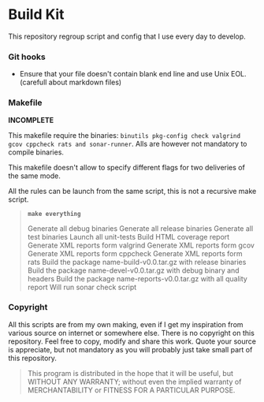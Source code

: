 
# Build Kit

  This repository regroup script and config that I use every day to develop.


### Git hooks

  - Ensure that your file doesn't contain blank end line and use Unix EOL.
    (carefull about markdown files)


### Makefile

  __INCOMPLETE__

  This makefile require the binaries: ```binutils pkg-config check valgrind 
  gcov cppcheck rats and sonar-runner```.  Alls are however not mandatory to 
  compile binaries.

  This makefile doesn't allow to specify different flags for two deliveries of 
  the same mode.

  All the rules can be launch from the same script, this is not a recursive
  make script.


>  __```make everything```__
>
> Generate all debug binaries
> Generate all release binaries
> Generate all test binaries
> Launch all unit-tests
> Build HTML coverage report
> Generate XML reports form valgrind
> Generate XML reports form gcov
> Generate XML reports form cppcheck 
> Generate XML reports form rats
> Build the package name-build-v0.0.tar.gz with release binaries
> Build the package name-devel-v0.0.tar.gz with debug binary and headers
> Build the package name-reports-v0.0.tar.gz with all quality report
> Will run sonar check script


### Copyright

  All this scripts are from my own making, even if I get my inspiration from 
  various source on internet or somewhere else.
  There is no copyright on this repository. Feel free to copy, modify and share
  this work. Quote your source is appreciate, but not mandatory as you will 
  probably just take small part of this repository.

>  This program is distributed in the hope that it will be useful,
>  but WITHOUT ANY WARRANTY; without even the implied warranty of
>  MERCHANTABILITY or FITNESS FOR A PARTICULAR PURPOSE.



